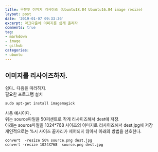 ```yaml
---
title: 우분투 이미지 리사이즈 (Ubuntu18.04 Ubuntu16.04 image resize)
layout: post
date: '2019-01-07 09:33:36'
excerpt: 마크다운에 이미지를 쉽게 올리자
comments: true
tag:
- markdown
- image
- github
categories:
- ubuntu
---
```


## 이미지를 리사이즈하자.

쉽다.. 다음을 따라하자.  
필요한 프로그램 설치  

	sudo apt-get install imagemagick

사용 예시이다.  
위는 source파일을 50퍼센트로 작게 리사이즈해서 dest에 저장.  
아래는 source파일을 1024*768 사이즈의 이미지로 리사이즈해서 dest.jpg에 저장  
개인적으로는 %시 사이즈 끝자리가 제어되지 않아서 아래의 방법을 선호한다.  
	
	convert  -resize 50% source.png dest.jpg
	convert -resize 1024X768  source.png dest.jpg
